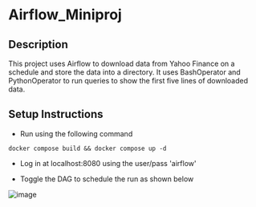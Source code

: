 # Airflow_Miniproj

## Description
This project uses Airflow to download data from Yahoo Finance on a schedule and store the data into a directory. It uses BashOperator and PythonOperator to run queries to show the first five lines of downloaded data.

## Setup Instructions
- Run using the following command

```docker compose build && docker compose up -d```

- Log in at localhost:8080 using the user/pass 'airflow'

- Toggle the DAG to schedule the run as shown below
  
![image](https://github.com/user-attachments/assets/370776bb-9955-4e2e-9644-37aea91d6c6e)
